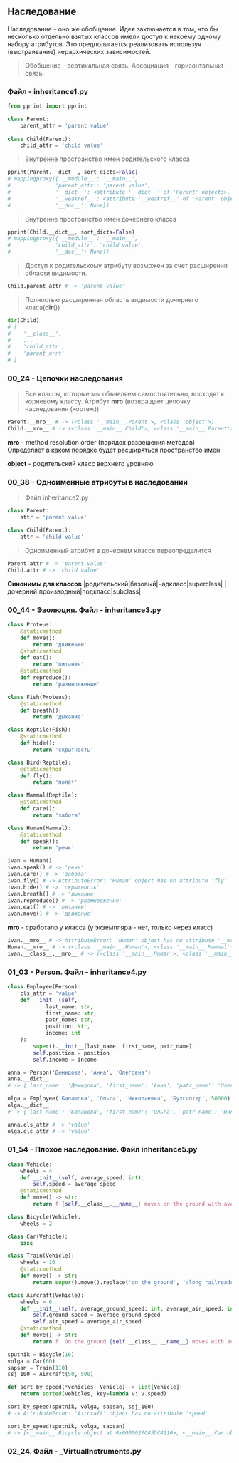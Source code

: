 ## Наследование ##
Наследование - оно же обобщение. Идея заключается в том, что бы несколько отдельно взятых классов имели доступ к некоему одному набору атрибутов.
Это предполагается реализовать используя (выстраивание) иерархических зависимостей.
>Обобщение - вертикальная связь.
>Ассоциация - горизонтальная связь.
### Файл - inheritance1.py ###
```python
from pprint import pprint

class Parent:
    parent_attr = 'parent value'
    
class Child(Parent):
    child_attr = 'child value'
```
>Внутренне пространство имен родительского класса
```python
pprint(Parent.__dict__, sort_dicts=False)
# mappingproxy({'__module__': '__main__',
#              'parent_attr': 'parent value',
#              '__dict__': <attribute '__dict__' of 'Parent' objects>,
#              '__weakref__': <attribute '__weakref__' of 'Parent' objects>,
#              '__doc__': None})
```
>Внутренне пространство имен дочернего класса
```python
pprint(Child.__dict__, sort_dicts=False)
# mappingproxy({'__module__': '__main__',
#              'child_attr': 'child value',
#              '__doc__': None})
```
>Доступ к родительскому атрибуту возмржен за счет расширения области видимости.
```python
Child.parent_attr # -> 'parent value'
```
>Полностью расширенная область видимости дочернего класа(__dir__())
```python
dir(Child)
# [
#    '__class__',
#    ...
#    'child_attr',
#    'parent_arrt'
# ]
```

### 00_24 - Цепочки наследования ###
>Все классы, которые мы объявляем самостоятельно, восходят к корневому классу.
>Атрибут __mro__ (возвращает цепочку наследования (кортеж))
```python
Parent.__mro__ # -> (<class '__main__.Parent'>, <class 'object'>)
Child.__mro__ # -> (<class '__main__.Child'>, <class '__main__.Parent'>, <class 'object'>)
```
**mro** - method resolution order (порядок разрешения методов)
Определяет в каком порядке будет расширяться пространство имен

**object** - родительский класс верхнего уровняю

### 00_38 - Одноименные атрибуты в наследовании ###
>Файл inheritance2.py
```python
class Parent:
    attr = 'parent value'

class Child(Parent):
    attr = 'child value'
```
>Одноименный атрибут в дочернем классе переопределится
```python
Parent.attr # -> 'parent value'
Child.attr # -> 'child value'
```

**Синонимы для классов**
|родительский|базовый|надкласс|superclass|
|дочерний|производный|подкласс|subclass|

### 00_44 - Эволюция. Файл - inheritance3.py ###

```python
class Proteus:
    @staticmethod
    def move():
        return 'движение'
    @staticmethod
    def eat():
        return 'питание'
    @staticmethod
    def reproduce():
        return 'размноежение'

class Fish(Proteus):
    @staticmethod
    def breath():
        return 'дыхание'

class Reptile(Fish):
    @staticmethod
    def hide():
        return 'скрытность'

class Bird(Reptile):
    @staticmethod
    def fly():
        return 'полёт'

class Mammal(Reptile):
    @staticmethod
    def care():
        return 'забота'

class Human(Mammal):
    @staticmethod
    def speak():
        return 'речь'

ivan = Human()
ivan.speak() # -> 'речь'
ivan.care() # -> 'забота'
ivan.fly() # -> AttributeError: 'Human' object has no attribute 'fly'
ivan.hide() # -> 'скрытность'
ivan.breath() # -> 'дыхание'
ivan.reproduce() # -> 'размноежение'
ivan.eat() # -> 'питание'
ivan.move() # -> 'движение'
```
**mro** - сработало у класса (у экземпляра - нет, только через класс)
```python
ivan.__mro__ # -> AttributeError: 'Human' object has no attribute '__mro__'
Human.__mro__ # -> (<class '__main__.Human'>, <class '__main__.Mammal'>, <class '__main__.Reptile'>, <class '__main__.Fish'>, <class '__main__.Proteus'>, <class 'object'>)
ivan.__class__.__mro__ # -> (<class '__main__.Human'>, <class '__main__.Mammal'>, <class '__main__.Reptile'>, <class '__main__.Fish'>, <class '__main__.Proteus'>, <class 'object'>)
```
### 01_03 - Person. Файл - inheritance4.py ###
```python
class Employee(Person):
    cls_attr = 'value'
    def __init__(self,
            last_name: str,
            first_name: str,
            patr_name: str,
            position: str,
            income: int
    ):
        super().__init__(last_name, first_name, patr_name)
        self.position = position
        self.income = income

anna = Person('Демидова', 'Анна', 'Олеговна')
anna.__dict__
# -> {'last_name': 'Демидова', 'first_name': 'Анна', 'patr_name': 'Олеговна'}

olga = Employee('Балашова', 'Ольга', 'Николаевна', 'Бухгалтер', 50000)
olga.__dict__
# -> {'last_name': 'Балашова', 'first_name': 'Ольга', 'patr_name': 'Николаевна', 'position': 'Бухгалтер', 'income': 50000}

anna.cls_attr # -> 'value'
olga.cls_attr # -> 'value'
```

### 01_54 - Плохое наследование. Файл inheritance5.py ###
```python
class Vehicle:
    wheels = 4
    def __init__(self, average_speed: int):
        self.speed = average_speed
    @staticmethod
    def move() -> str:
        return f'{self.__class__.__name__} moves on the ground with average speed of {self.speed} km/h'

class Bicycle(Vehicle):
    wheels = 2

class Car(Vehicle):
    pass

class Train(Vehicle):
    wheels = 16
    @staticmethod
    def move() -> str:
        return super().move().replace('on the ground', 'along railroads')

class Aircraft(Vehicle):
    wheels = 6
    def __init__(self, average_ground_speed: int, average_air_speed: int):
        self.ground_speed = average_ground_speed
        self.air_speed = average_air_speed
    @staticmethod
    def move() -> str:
        return f' On the ground {self.__class__.__name__} moves with average speed of {self.ground_speed} km/h while in air it flies with average speed of {self.air_speed} km/h'

sputnik = Bicycle(16)
volga = Car(60)
sapsan = Train(110)
ssj_100 = Aircraft(50, 500)

def sort_by_speed(*vehicles: Vehicle) -> list[Vehicle]:
    return sorted(vehicles, key=lambda v: v.speed)

sort_by_speed(sputnik, volga, sapsan, ssj_100)
# -> AttributeError: 'Aircraft' object has no attribute 'speed'

sort_by_speed(sputnik, volga, sapsan) 
# -> [<__main__.Bicycle object at 0x0000027C45DC4210>, <__main__.Car object at 0x0000027C45DC4610>, <__main__.Train object at 0x0000027C45DC4690>]
```

### 02_24. Файл - _VirtualInstruments.py ###




 
 
 
 
 
 
 
 
 
 
 
 
 
 
 
 
 
 
 
 
 
 
 
 
 
 
 
 
 
 
 
 
 
 